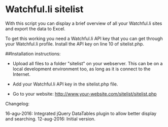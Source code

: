 Watchful.li sitelist
====================

With this script you can display a brief overview of all your Watchful.li sites and export the data to Excel.

To get this working you need a Watchful.li API key that you can get through your Watchful.li profile.
Install the API key on line 10 of sitelist.php.

##Installation instructions:

* Upload all files to a folder "sitelist" on your webserver. This can be on a local development environment too, as long as it is connect to the Internet.

* Add your Watchful.li API key in the sitelist.php file.

* Go to your website: http://www.your-website.com/sitelist/sitelist.php

Changelog:

16-agu-2016: Integrated jQuery DataTables plugin to allow better display and searching.
12-aug-2016: Initial version.

